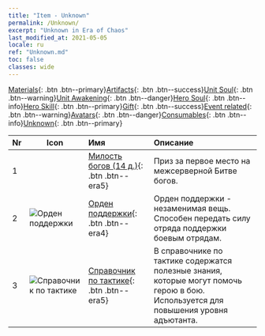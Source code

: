 ```yaml
---
title: "Item - Unknown"
permalink: /Unknown/
excerpt: "Unknown in Era of Chaos"
last_modified_at: 2021-05-05
locale: ru
ref: "Unknown.md"
toc: false
classes: wide
---
```

 [Materials](/ItemsRU/){: .btn .btn--primary}[Artifacts](/ItemsRU/Artifacts/){: .btn .btn--success}[Unit Soul](/ItemsRU/UnitSoul/){: .btn .btn--warning}[Unit Awakening](/ItemsRU/UnitAwakening/){: .btn .btn--danger}[Hero Soul](/ItemsRU/HeroSoul/){: .btn .btn--info}[Hero Skill](/ItemsRU/HeroSkill/){: .btn .btn--primary}[Gift](/ItemsRU/Gift/){: .btn .btn--success}[Event related](/ItemsRU/Events/){: .btn .btn--warning}[Avatars](/ItemsRU/Avatars/){: .btn .btn--danger}[Consumables](/ItemsRU/Consumables/){: .btn .btn--info}[Unknown](/ItemsRU/Unknown/){: .btn .btn--primary}

  | Nr | Icon |         Имя        |   Описание     |
  |:---|------|:--------------------|:------------------|
  | 1 |  | [Милость богов (14 д.)](/ItemsRU/unk_2117/){: .btn .btn--era5} | Приз за первое место на межсерверной Битве богов. |
  | 2 | ![Орден поддержки](/images/t/i_994011.png) | [Орден поддержки](/ItemsRU/unk_2116/){: .btn .btn--era4} | Орден поддержки - незаменимая вещь. Способен передать силу отряда поддержки боевым отрядам. |
  | 3 | ![Справочник по тактике](/images/t/i_994013.png) | [Справочник по тактике](/ItemsRU/unk_2115/){: .btn .btn--era5} | В справочнике по тактике содержатся полезные знания, которые могут помочь герою в бою. Используется для повышения уровня адъютанта. |
